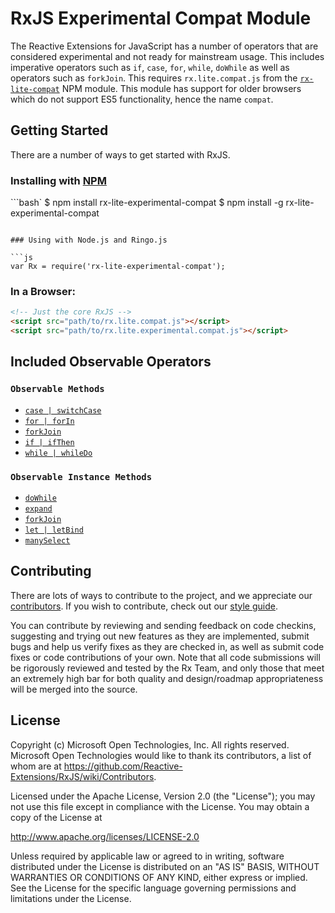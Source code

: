 # RxJS Experimental Compat Module #

The Reactive Extensions for JavaScript has a number of operators that are considered experimental and not ready for mainstream usage.  This includes imperative operators such as `if`, `case`, `for`, `while`, `doWhile` as well as operators such as `forkJoin`.  This requires `rx.lite.compat.js` from the [`rx-lite-compat`](https://www.npmjs.com/package/rx-lite) NPM module.  This module has support for older browsers which do not support ES5 functionality, hence the name `compat`.

## Getting Started

There are a number of ways to get started with RxJS.

### Installing with [NPM](https://npmjs.org/)

```bash`
$ npm install rx-lite-experimental-compat
$ npm install -g rx-lite-experimental-compat
```

### Using with Node.js and Ringo.js

```js
var Rx = require('rx-lite-experimental-compat');
```

### In a Browser:

```html
<!-- Just the core RxJS -->
<script src="path/to/rx.lite.compat.js"></script>
<script src="path/to/rx.lite.experimental.compat.js"></script>
```

## Included Observable Operators ##

### `Observable Methods`
- [`case | switchCase`](../../doc/api/core/operators/case.md)
- [`for | forIn`](../../doc/api/core/operators/for.md)
- [`forkJoin`](../../doc/api/core/operators/forkjoin.md)
- [`if | ifThen`](../../doc/api/core/operators/if.md)
- [`while | whileDo`](../../doc/api/core/operators/while.md)

### `Observable Instance Methods`
- [`doWhile`](/api/core/operators/dowhile.md)
- [`expand`](../../doc/api/core/operators/expand.md)
- [`forkJoin`](../../doc/api/core/operators/forkjoinproto.md)
- [`let | letBind`](../../doc/api/core/operators/let.md)
- [`manySelect`](../../doc/api/core/operators/manyselect.md)

## Contributing ##

There are lots of ways to contribute to the project, and we appreciate our [contributors](https://github.com/Reactive-Extensions/RxJS/wiki/Contributors).  If you wish to contribute, check out our [style guide]((https://github.com/Reactive-Extensions/RxJS/tree/master/doc/contributing)).

You can contribute by reviewing and sending feedback on code checkins, suggesting and trying out new features as they are implemented, submit bugs and help us verify fixes as they are checked in, as well as submit code fixes or code contributions of your own. Note that all code submissions will be rigorously reviewed and tested by the Rx Team, and only those that meet an extremely high bar for both quality and design/roadmap appropriateness will be merged into the source.

## License ##

Copyright (c) Microsoft Open Technologies, Inc.  All rights reserved.
Microsoft Open Technologies would like to thank its contributors, a list
of whom are at https://github.com/Reactive-Extensions/RxJS/wiki/Contributors.

Licensed under the Apache License, Version 2.0 (the "License"); you
may not use this file except in compliance with the License. You may
obtain a copy of the License at

http://www.apache.org/licenses/LICENSE-2.0

Unless required by applicable law or agreed to in writing, software
distributed under the License is distributed on an "AS IS" BASIS,
WITHOUT WARRANTIES OR CONDITIONS OF ANY KIND, either express or
implied. See the License for the specific language governing permissions
and limitations under the License.
